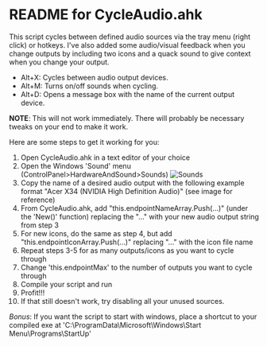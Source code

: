 # README for CycleAudio.ahk
This script cycles between defined audio sources via the tray menu (right click) or hotkeys. I've also added some audio/visual feedback when you change outputs by including two icons and a quack sound to give context when you change your output.

* Alt+X: Cycles between audio output devices.
* Alt+M: Turns on/off sounds when cycling.
* Alt+D: Opens a message box with the name of the current output device.

**NOTE**: This will not work immediately. There will probably be necessary tweaks on your end to make it work.

Here are some steps to get it working for you:
1. Open CycleAudio.ahk in a text editor of your choice
2. Open the Windows 'Sound' menu (ControlPanel>HardwareAndSound>Sounds) ![Sounds](https://user-images.githubusercontent.com/15281119/65322084-aeefc700-db5a-11e9-9e74-3dc81f0c2d4b.png)
3. Copy the name of a desired audio output with the following example format "Acer X34 (NVIDIA High Definition Audio)" (see image for reference)
4. From CycleAudio.ahk, add "this.endpointNameArray.Push(...)" (under the 'New()' function) replacing the "..." with your new audio output string from step 3
5. For new icons, do the same as step 4, but add "this.endpointIconArray.Push(...)" replacing "..." with the icon file name
6. Repeat steps 3-5 for as many outputs/icons as you want to cycle through
7. Change 'this.endpointMax' to the number of outputs you want to cycle through
8. Compile your script and run
9. Profit!!! 
10. If that still doesn't work, try disabling all your unused sources.

*Bonus*: If you want the script to start with windows, place a shortcut to your compiled exe at 'C:\ProgramData\Microsoft\Windows\Start Menu\Programs\StartUp'
